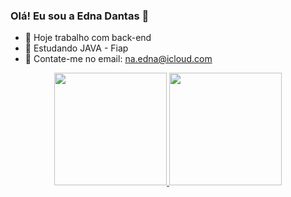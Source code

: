 ### Olá! Eu sou a Edna Dantas 👋

- 🔭 Hoje trabalho com back-end
- 🌱 Estudando JAVA - Fiap
- 💬 Contate-me no email: na.edna@icloud.com

<div align="center">
  <a href="https://github.com/Edna-Dantas">
  <img height="180em" src="https://github-readme-stats.vercel.app/api?username=Edna-Dantas&show_icons=true&theme=dracula&include_all_commits=true&count_private=true"/>
  <img height="180em" src="https://github-readme-stats.vercel.app/api/top-langs/?username=Edna-Dantas&layout=compact&langs_count=7&theme=dracula"/>
</div>
 
 ##
  
  

